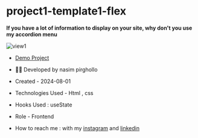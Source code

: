 # project1-template1-flex

**If you have a lot of information to display on your site, why don't you use my accordion menu**

![view1](https://github.com/Nasim1380p/second/assets/155636802/8c688bb5-c8d4-469f-990c-f48db62c368f)

- [Demo Project](https://nasim1380p.github.io/project1-template1-flex/)

- 👩‍🎓 Developed by nasim pirghollo

- Created - 2024-08-01

- Technologies Used - Html , css 

- Hooks Used : useState 

- Role - Frontend

- How to reach me : with my [instagram](https://www.instagram.com/nasim-pirghollo-web) and [linkedin](https://www.linkedin.com/in/nasim-pirghollo-a783952a9/)
